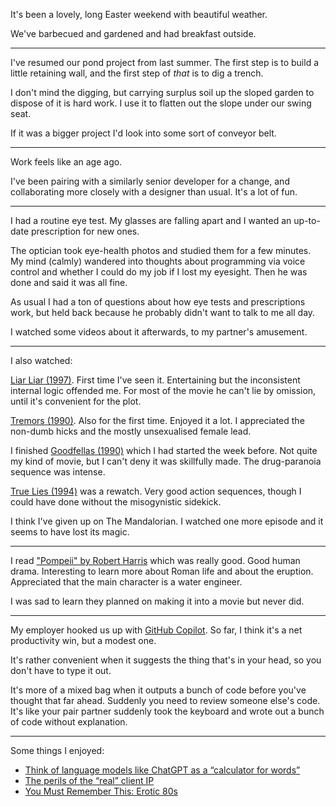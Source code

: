 It's been a lovely, long Easter weekend with beautiful weather.

We've barbecued and gardened and had breakfast outside.

---

I've resumed our pond project from last summer. The first step is to build a little retaining wall, and the first step of *that* is to dig a trench.

I don't mind the digging, but carrying surplus soil up the sloped garden to dispose of it is hard work. I use it to flatten out the slope under our swing seat.

If it was a bigger project I'd look into some sort of conveyor belt.

---

Work feels like an age ago.

I've been pairing with a similarly senior developer for a change, and collaborating more closely with a designer than usual. It's a lot of fun.

---

I had a routine eye test. My glasses are falling apart and I wanted an up-to-date prescription for new ones.

The optician took eye-health photos and studied them for a few minutes. My mind (calmly) wandered into thoughts about programming via voice control and whether I could do my job if I lost my eyesight. Then he was done and said it was all fine.

As usual I had a ton of questions about how eye tests and prescriptions work, but held back because he probably didn't want to talk to me all day.

I watched some videos about it afterwards, to my partner's amusement.

---

I also watched:

[Liar Liar (1997)](https://www.imdb.com/title/tt0119528/). First time I've seen it. Entertaining but the inconsistent internal logic offended me. For most of the movie he can't lie by omission, until it's convenient for the plot.

[Tremors (1990)](https://www.imdb.com/title/tt0100814/). Also for the first time. Enjoyed it a lot. I appreciated the non-dumb hicks and the mostly unsexualised female lead.

I finished [Goodfellas (1990)](https://www.imdb.com/title/tt0099685/) which I had started the week before. Not quite my kind of movie, but I can't deny it was skillfully made. The drug-paranoia sequence was intense.

[True Lies (1994)](https://www.imdb.com/title/tt0111503/) was a rewatch. Very good action sequences, though I could have done without the misogynistic sidekick.

I think I've given up on The Mandalorian. I watched one more episode and it seems to have lost its magic.

---

  I read ["Pompeii" by Robert Harris](https://www.goodreads.com/book/show/880.Pompeii) which was really good. Good human drama. Interesting to learn more about Roman life and about the eruption. Appreciated that the main character is a water engineer.

  I was sad to learn they planned on making it into a movie but never did.

---

My employer hooked us up with [GitHub Copilot](https://github.com/features/copilot). So far, I think it's a net productivity win, but a modest one.

It's rather convenient when it suggests the thing that's in your head, so you don't have to type it out.

It's more of a mixed bag when it outputs a bunch of code before you've thought that far ahead. Suddenly you need to review someone else's code. It's like your pair partner suddenly took the keyboard and wrote out a bunch of code without explanation.

---

Some things I enjoyed:

- [Think of language models like ChatGPT as a “calculator for words”](https://simonwillison.net/2023/Apr/2/calculator-for-words/)
- [The perils of the “real” client IP](https://adam-p.ca/blog/2022/03/x-forwarded-for/)
- [You Must Remember This: Erotic 80s](http://www.youmustrememberthispodcast.com/episodes/2022/7/11/erotic-80s-archive)
